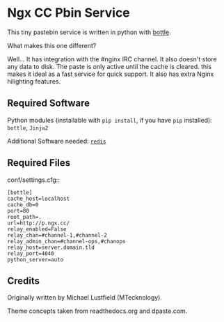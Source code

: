 # Ngx CC Pbin Service

This tiny pastebin service is written in python with [bottle](https://bottlepy.org/).

What makes this one different?

Well... It has integration with the #nginx IRC channel. It also doesn't store
any data to disk. The paste is only active until the cache is cleared. this
makes it ideal as a fast service for quick support. It also has extra Nginx
hilighting features.

Required Software
-----------------

Python modules (installable with `pip install`, if you have `pip` installed):  
`bottle`, `Jinja2`

Additional Software needed:  [`redis`](http://redis.io/download)

Required Files
--------------

conf/settings.cfg::

    [bottle]
    cache_host=localhost
    cache_db=0
    port=80
    root_path=.
    url=http://p.ngx.cc/
    relay_enabled=False
    relay_chan=#channel-1,#channel-2
    relay_admin_chan=#channel-ops,#chanops
    relay_host=server.domain.tld
    relay_port=4040
    python_server=auto

Credits
-------

Originally written by Michael Lustfield (MTecknology).

Theme concepts taken from readthedocs.org and dpaste.com.
